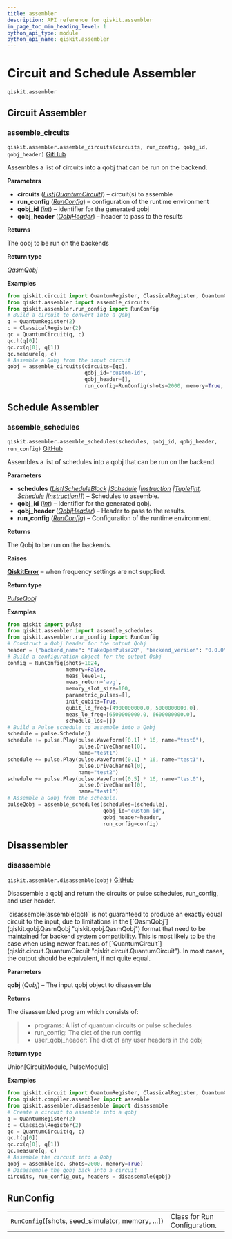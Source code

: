 ```yaml
---
title: assembler
description: API reference for qiskit.assembler
in_page_toc_min_heading_level: 1
python_api_type: module
python_api_name: qiskit.assembler
---
```


<span id="module-qiskit.assembler" />

<span id="qiskit-assembler" />

<span id="circuit-and-schedule-assembler-qiskit-assembler" />

# Circuit and Schedule Assembler

<span id="module-qiskit.assembler" />

`qiskit.assembler`

## Circuit Assembler

### assemble\_circuits

<span id="qiskit.assembler.assemble_circuits" />

`qiskit.assembler.assemble_circuits(circuits, run_config, qobj_id, qobj_header)` [GitHub](https://github.com/qiskit/qiskit/tree/stable/0.45/qiskit/assembler/assemble_circuits.py "view source code")

Assembles a list of circuits into a qobj that can be run on the backend.

**Parameters**

*   **circuits** ([*List*](https://docs.python.org/3/library/typing.html#typing.List "(in Python v3.12)")*\[*[*QuantumCircuit*](qiskit.circuit.QuantumCircuit "qiskit.circuit.quantumcircuit.QuantumCircuit")*]*) – circuit(s) to assemble
*   **run\_config** ([*RunConfig*](qiskit.assembler.RunConfig "qiskit.assembler.run_config.RunConfig")) – configuration of the runtime environment
*   **qobj\_id** ([*int*](https://docs.python.org/3/library/functions.html#int "(in Python v3.12)")) – identifier for the generated qobj
*   **qobj\_header** ([*QobjHeader*](qiskit.qobj.QobjHeader "qiskit.qobj.common.QobjHeader")) – header to pass to the results

**Returns**

The qobj to be run on the backends

**Return type**

[*QasmQobj*](qiskit.qobj.QasmQobj "qiskit.qobj.qasm_qobj.QasmQobj")

**Examples**

```python
from qiskit.circuit import QuantumRegister, ClassicalRegister, QuantumCircuit
from qiskit.assembler import assemble_circuits
from qiskit.assembler.run_config import RunConfig
# Build a circuit to convert into a Qobj
q = QuantumRegister(2)
c = ClassicalRegister(2)
qc = QuantumCircuit(q, c)
qc.h(q[0])
qc.cx(q[0], q[1])
qc.measure(q, c)
# Assemble a Qobj from the input circuit
qobj = assemble_circuits(circuits=[qc],
                         qobj_id="custom-id",
                         qobj_header=[],
                         run_config=RunConfig(shots=2000, memory=True, init_qubits=True))
```

## Schedule Assembler

### assemble\_schedules

<span id="qiskit.assembler.assemble_schedules" />

`qiskit.assembler.assemble_schedules(schedules, qobj_id, qobj_header, run_config)` [GitHub](https://github.com/qiskit/qiskit/tree/stable/0.45/qiskit/assembler/assemble_schedules.py "view source code")

Assembles a list of schedules into a qobj that can be run on the backend.

**Parameters**

*   **schedules** ([*List*](https://docs.python.org/3/library/typing.html#typing.List "(in Python v3.12)")*\[*[*ScheduleBlock*](qiskit.pulse.ScheduleBlock "qiskit.pulse.schedule.ScheduleBlock")  *|*[*Schedule*](qiskit.pulse.Schedule "qiskit.pulse.schedule.Schedule")  *|*[*Instruction*](pulse#qiskit.pulse.instructions.Instruction "qiskit.pulse.instructions.instruction.Instruction")  *|*[*Tuple*](https://docs.python.org/3/library/typing.html#typing.Tuple "(in Python v3.12)")*\[*[*int*](https://docs.python.org/3/library/functions.html#int "(in Python v3.12)")*,* [*Schedule*](qiskit.pulse.Schedule "qiskit.pulse.schedule.Schedule")  *|*[*Instruction*](pulse#qiskit.pulse.instructions.Instruction "qiskit.pulse.instructions.instruction.Instruction")*]]*) – Schedules to assemble.
*   **qobj\_id** ([*int*](https://docs.python.org/3/library/functions.html#int "(in Python v3.12)")) – Identifier for the generated qobj.
*   **qobj\_header** ([*QobjHeader*](qiskit.qobj.QobjHeader "qiskit.qobj.common.QobjHeader")) – Header to pass to the results.
*   **run\_config** ([*RunConfig*](qiskit.assembler.RunConfig "qiskit.assembler.run_config.RunConfig")) – Configuration of the runtime environment.

**Returns**

The Qobj to be run on the backends.

**Raises**

[**QiskitError**](exceptions#qiskit.exceptions.QiskitError "qiskit.exceptions.QiskitError") – when frequency settings are not supplied.

**Return type**

[*PulseQobj*](qiskit.qobj.PulseQobj "qiskit.qobj.pulse_qobj.PulseQobj")

**Examples**

```python
from qiskit import pulse
from qiskit.assembler import assemble_schedules
from qiskit.assembler.run_config import RunConfig
# Construct a Qobj header for the output Qobj
header = {"backend_name": "FakeOpenPulse2Q", "backend_version": "0.0.0"}
# Build a configuration object for the output Qobj
config = RunConfig(shots=1024,
                   memory=False,
                   meas_level=1,
                   meas_return='avg',
                   memory_slot_size=100,
                   parametric_pulses=[],
                   init_qubits=True,
                   qubit_lo_freq=[4900000000.0, 5000000000.0],
                   meas_lo_freq=[6500000000.0, 6600000000.0],
                   schedule_los=[])
# Build a Pulse schedule to assemble into a Qobj
schedule = pulse.Schedule()
schedule += pulse.Play(pulse.Waveform([0.1] * 16, name="test0"),
                       pulse.DriveChannel(0),
                       name="test1")
schedule += pulse.Play(pulse.Waveform([0.1] * 16, name="test1"),
                       pulse.DriveChannel(0),
                       name="test2")
schedule += pulse.Play(pulse.Waveform([0.5] * 16, name="test0"),
                       pulse.DriveChannel(0),
                       name="test1")
# Assemble a Qobj from the schedule.
pulseQobj = assemble_schedules(schedules=[schedule],
                               qobj_id="custom-id",
                               qobj_header=header,
                               run_config=config)
```

## Disassembler

### disassemble

<span id="qiskit.assembler.disassemble" />

`qiskit.assembler.disassemble(qobj)` [GitHub](https://github.com/qiskit/qiskit/tree/stable/0.45/qiskit/assembler/disassemble.py "view source code")

Disassemble a qobj and return the circuits or pulse schedules, run\_config, and user header.

<Admonition title="Note" type="note">
  `disassemble(assemble(qc))` is not guaranteed to produce an exactly equal circuit to the input, due to limitations in the [`QasmQobj`](qiskit.qobj.QasmQobj "qiskit.qobj.QasmQobj") format that need to be maintained for backend system compatibility. This is most likely to be the case when using newer features of [`QuantumCircuit`](qiskit.circuit.QuantumCircuit "qiskit.circuit.QuantumCircuit"). In most cases, the output should be equivalent, if not quite equal.
</Admonition>

**Parameters**

**qobj** (*Qobj*) – The input qobj object to disassemble

**Returns**

The disassembled program which consists of:

> *   programs: A list of quantum circuits or pulse schedules
> *   run\_config: The dict of the run config
> *   user\_qobj\_header: The dict of any user headers in the qobj

**Return type**

Union\[CircuitModule, PulseModule]

**Examples**

```python
from qiskit.circuit import QuantumRegister, ClassicalRegister, QuantumCircuit
from qiskit.compiler.assembler import assemble
from qiskit.assembler.disassemble import disassemble
# Create a circuit to assemble into a qobj
q = QuantumRegister(2)
c = ClassicalRegister(2)
qc = QuantumCircuit(q, c)
qc.h(q[0])
qc.cx(q[0], q[1])
qc.measure(q, c)
# Assemble the circuit into a Qobj
qobj = assemble(qc, shots=2000, memory=True)
# Disassemble the qobj back into a circuit
circuits, run_config_out, headers = disassemble(qobj)
```

## RunConfig

|                                                                                                                |                              |
| -------------------------------------------------------------------------------------------------------------- | ---------------------------- |
| [`RunConfig`](qiskit.assembler.RunConfig "qiskit.assembler.RunConfig")(\[shots, seed\_simulator, memory, ...]) | Class for Run Configuration. |

